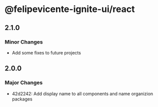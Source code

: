 # @felipevicente-ignite-ui/react

## 2.1.0

### Minor Changes

- Add some fixes to future projects

## 2.0.0

### Major Changes

- 42d2242: Add display name to all components and name organizion packages
